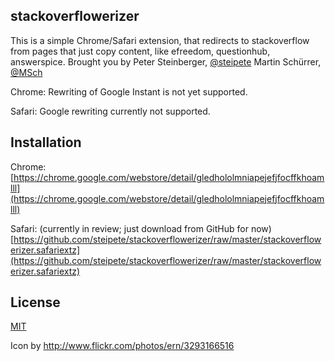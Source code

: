 stackoverflowerizer
-------------------

This is a simple Chrome/Safari extension, that redirects to stackoverflow from pages that just copy content, like efreedom, questionhub, answerspice.
Brought you by
Peter Steinberger, [@steipete](http://twitter.com/steipete)
Martin Schürrer, [@MSch](http://twitter.com/MSch)

Chrome:
Rewriting of Google Instant is not yet supported.

Safari:
Google rewriting currently not supported.

Installation
-------------

Chrome:
[https://chrome.google.com/webstore/detail/gledhololmniapejefjfocffkhoamlll](https://chrome.google.com/webstore/detail/gledhololmniapejefjfocffkhoamlll)

Safari: (currently in review; just download from GitHub for now)
[https://github.com/steipete/stackoverflowerizer/raw/master/stackoverflowerizer.safariextz](https://github.com/steipete/stackoverflowerizer/raw/master/stackoverflowerizer.safariextz)

License
-------

[MIT](https://github.com/steipete/stackoverflowerizer/blob/master/LICENSE)

Icon by http://www.flickr.com/photos/ern/3293166516